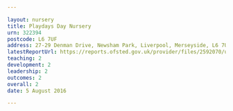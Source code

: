 ```yaml
---

layout: nursery
title: Playdays Day Nursery
urn: 322394
postcode: L6 7UF
address: 27-29 Denman Drive, Newsham Park, Liverpool, Merseyside, L6 7UF
latestReportUrl: https://reports.ofsted.gov.uk/provider/files/2592070/urn/322394.pdf
teaching: 2
development: 2
leadership: 2
outcomes: 2
overall: 2
date: 5 August 2016

---
```

